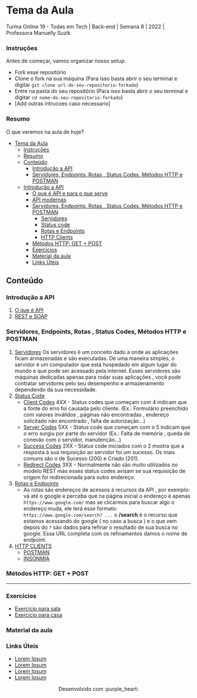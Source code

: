 
# Tema da Aula

Turma Online 19 - Todas em Tech  | Back-end | Semana 8 | 2022 | Professora Manuelly Suzik

### Instruções
Antes de começar, vamos organizar nosso setup.
* Fork esse repositório 
* Clone o fork na sua máquina (Para isso basta abrir o seu terminal e digitar `git clone url-do-seu-repositorio-forkado`)
* Entre na pasta do seu repositório (Para isso basta abrir o seu terminal e digitar `cd nome-do-seu-repositorio-forkado`)
* [Add outras intrucoes caso necessario]

### Resumo
O que veremos na aula de hoje?
- [Tema da Aula](#tema-da-aula)
    - [Instruções](#instruções)
    - [Resumo](#resumo)
  - [Conteúdo](#conteúdo)
    - [Introdução a API](#introdução-a-api)
    - [Servidores, Endpoints, Rotas , Status Codes, Métodos HTTP e POSTMAN](#servidores-endpoints-rotas--status-codes-métodos-http-e-postman)
  - [Introdução a API](#introdução-a-api-1)
      - [O que é API e para o que serve](#o-que-é-api-e-para-o-que-serve)
      - [API modernas](#api-modernas)
    - [Servidores, Endpoints, Rotas , Status Codes, Métodos HTTP e POSTMAN](#servidores-endpoints-rotas--status-codes-métodos-http-e-postman-1)
      - [Servidores](#servidores)
      - [Status code](#status-code)
      - [Rotas e Endpoints](#rotas-e-endpoints)
      - [HTTP Clients](#http-clients)
    - [Métodos HTTP: GET + POST](#métodos-http-get--post)
    - [Exercícios](#exercícios)
    - [Material da aula](#material-da-aula)
    - [Links Úteis](#links-úteis)

## Conteúdo
### Introdução a API 
1. [O que é API](#api-pra-que-serve)
2. [REST e SOAP](#o-que-e-rest)
### Servidores, Endpoints, Rotas , Status Codes, Métodos HTTP e POSTMAN 
1. [Servidores](https://www.controle.net/faq/o-que-sao-servidores)
    Os servidores é um conceito dado a onde as aplicações ficam armazenadas e são executadas. De uma maneira simples, o servidor é um computador que está hospedado em algum lugar do mundo e que pode ser acessado pela internet. Esses servidores são máquinas dedicadas apenas para rodar suas aplicações , você pode contratar servidores pelo seu desempenho e armazenamento dependendo da sua necessidade.
2. [Status Code](#status-code)
   * [Client Codes](https://developer.mozilla.org/en-US/docs/Web/HTTP/Status#client_error_responses)
    4XX - Status codes que começam com 4 indicam que a fonte do erro foi causada pelo cliente. (Ex.: Formulário preenchido com valores inválidos , páginas não encontradas , endereço solicitado não encontrado , falta de autorização...)
   * [Server Codes](https://developer.mozilla.org/en-US/docs/Web/HTTP/Status#server_error_responses)
    5XX - Status code que começam com o 5 indicam que o erro surgiu por parte do servidor (Ex.: Falta de memória , queda de conexão com o servidor, manutenção...)
   * [Success Codes](https://developer.mozilla.org/en-US/docs/Web/HTTP/Status#successful_responses)
    2XX - Status code iniciados com o 2 mostra que a resposta à sua requisição ao servidor foi um sucesso. Os mais comuns são o de Sucesso (200) e Criado (201).
   * [Redirect Codes](https://developer.mozilla.org/en-US/docs/Web/HTTP/Status#redirection_messages)
    3XX - Normalmente não são muito utilizados no modelo REST mas esses status codes avisam se sua requisição de origem foi redirecionada para outro endereço.
3. [Rotas e Endpoints]()
     - As rotas são endereços de acessos à recursos da API , por exemplo: vá até o google e perceba que na página inicial o endereço é apenas `https://www.google.com/` mas se clicarmos para buscar algo o endereço muda, ele terá esse formato: `https://www.google.com/search? ...` o **/search** é o recurso que estamos acessando do google ( no caso a busca ) e o que vem depois do `?` são dados para refinar o resultado de sua busca no google. Essa URL completa com os refinamentos damos o nome de endpoint.
4. [HTTP CLIENTS](#http-clients)
   * [POSTMAN](https://www.postman.com/)
   * [INSONMIA](https://insomnia.rest/)
   
### Métodos HTTP: GET + POST

***
### Exercícios 
* [Exercicio para sala](/exercicios/para-sala/)
* [Exercicio para casa](/exercicios/para-casa/)

### Material da aula 

### Links Úteis
- [Lorem Ipsum](https://www.lipsum.com/feed/html)
- [Lorem Ipsum](https://www.lipsum.com/feed/html)
- [Lorem Ipsum](https://www.lipsum.com/feed/html)
- [Lorem Ipsum](https://www.lipsum.com/feed/html)


<p align="center">
Desenvolvido com :purple_heart:  
</p>

